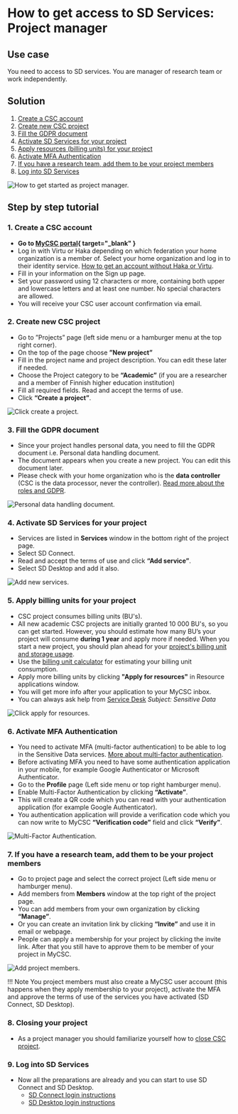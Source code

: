 
# How to get access to SD Services: Project manager

## Use case

You need to access to SD services. You are manager of research team or work independently.

## Solution

1. [Create a CSC account](#1-create-a-csc-account)
2. [Create new CSC project](#2-create-new-csc-project)
3. [Fill the GDPR document](#3-fill-the-gdpr-document)
4. [Activate SD Services for your project](#4-activate-sd-services-for-your-project)
5. [Apply resources (billing units) for your project](#5-apply-billing-units-for-your-project)
6. [Activate MFA Authentication](#6-activate-mfa-authentication)
7. [If you have a research team, add them to be your project members](#7-if-you-have-a-research-team-add-them-to-be-your-project-members)
8. [Log into SD Services](#8-closing-your-project)

![How to get started as project manager.](images/MyCSC/HowToGetStarted_SD_Project_Manager.png)


## Step by step tutorial

### 1. Create a CSC account
    
- **Go to [MyCSC portal](https://my.csc.fi){ target="_blank" }**
- Log in with Virtu or Haka depending on which federation your home organization is a member of. Select your home organization and log in to their identity service. [How to get an account without Haka or Virtu](../../accounts/how-to-create-new-user-account.md#getting-an-account-without-haka-or-virtu). 
- Fill in your information on the Sign up page.
- Set your password using 12 characters or more, containing both upper and lowercase letters and at least one number. No special characters are allowed.
 - You will receive your CSC user account confirmation via email.

### 2. Create new CSC project

- Go to ”Projects” page (left side menu or a hamburger menu at the top right corner).
- On the top of the page choose **”New project”**
- Fill in the project name and project description. You can edit these later if needed.
- Choose the Project category to be **“Academic”** (if you are a researcher and a member of Finnish higher education institution)
- Fill all required fields. Read and accept the terms of use.
- Click **“Create a project”**.

![Click create a project.](./images/MyCSC/MyCSC_NewProject.png)


### 3. Fill the GDPR document

- Since your project handles personal data, you need to fill the GDPR document i.e. Personal data handling document.
- The document appears when you create a new project. You can edit this document later.
- Please check with your home organization  who is the **data controller** (CSC is the data processor, never the controller). [Read more about the roles and GDPR](../../support/faq/sensitive-data-legal.md#what-are-the-roles-of-csc-and-its-service-users-under-gdpr).

![Personal data handling document.](./images/MyCSC/MyCSC_PersonalDataHandling.png)

### 4. Activate SD Services for your project

- Services are listed in **Services** window in the bottom right of the project page.
- Select SD Connect.
- Read and accept the terms of use and click **“Add service”**.
- Select SD Desktop and add it also.

![Add new services.](./images/MyCSC/MyCSC_AddServices.png)


### 5. Apply billing units for your project

- CSC project consumes billing units (BU's). 
- All new academic CSC projects are initially granted 10 000 BU's, so you can get started. However, you should estimate how many BU’s your project will consume **during 1 year** and apply more if needed. When you start a new project, you should plan ahead for your [project's billing unit and storage usage](sd-csc-project.md).
- Use the [billing unit calculator](sd-csc-project.md#billing-unit-calculator-for-estimating-billing-units-consumption) for estimating your billing unit consumption.
- Apply more billing units by clicking **"Apply for resources"** in Resource applications window.
- You will get more info after your application to your MyCSC inbox.
- You can always ask help from [Service Desk](../../support/contact.md) *Subject: Sensitive Data*

![Click apply for resources.](./images/MyCSC/MyCSC_AddResources.png)


### 6. Activate MFA Authentication

- You need to activate MFA (multi-factor authentication) to be able to log in the Sensitive Data services. [More about multi-factor authentication](../../accounts/mfa.md).
- Before activating MFA you need to have some authentication application in your mobile, for example Google Authenticator or Microsoft Authenticator.
- Go to the **Profile** page (Left side menu or top right hamburger menu).
- Enable Multi-Factor Authentication by clicking **“Activate”**.
- This will create a QR code which you can read with your authentication application (for example Google Authenticator).
- You authentication application will provide a verification code which you can now write to MyCSC **“Verification code”** field and click **“Verify”**.

![Multi-Factor Authentication.](./images/MyCSC/MyCSC_MFA.png)


### 7. If you have a research team, add them to be your project members

- Go to project page and select the correct project (Left side menu or hamburger menu).
- Add members from **Members** window at the top right of the project page.
- You can add members from your own organization by clicking **“Manage”**.
- Or you can create an invitation link by clicking **“Invite”** and use it in email or webpage.
- People can apply a membership for your project by clicking the invite link. After that you still have to approve them to be member of your project in MyCSC.

![Add project members.](./images/MyCSC/MyCSC_AddMembers.png)

!!! Note 
    You project members must also create a MyCSC user account (this happens when they apply membership to your project), activate the MFA and approve the terms of use of the services you have activated (SD Connect, SD Desktop).


### 8. Closing your project

- As a project manager you should familiarize yourself how to [close CSC project](sd-csc-project.md#closing-csc-project).

### 9. Log into SD Services

- Now all the preparations are already and you can start to use SD Connect and SD Desktop.
    - [SD Connect login instructions](sd-connect-login.md)
    - [SD Desktop login instructions](sd-desktop-login.md)